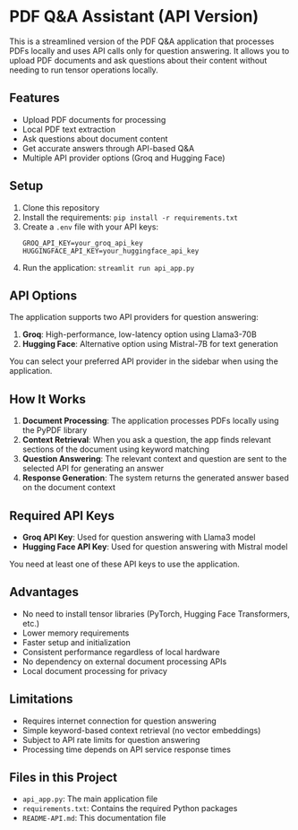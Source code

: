 # PDF Q&A Assistant (API Version)

This is a streamlined version of the PDF Q&A application that processes PDFs locally and uses API calls only for question answering. It allows you to upload PDF documents and ask questions about their content without needing to run tensor operations locally.

## Features

- Upload PDF documents for processing
- Local PDF text extraction
- Ask questions about document content
- Get accurate answers through API-based Q&A
- Multiple API provider options (Groq and Hugging Face)

## Setup

1. Clone this repository
2. Install the requirements: `pip install -r requirements.txt`
3. Create a `.env` file with your API keys:
   ```
   GROQ_API_KEY=your_groq_api_key
   HUGGINGFACE_API_KEY=your_huggingface_api_key
   ```
4. Run the application: `streamlit run api_app.py`

## API Options

The application supports two API providers for question answering:

1. **Groq**: High-performance, low-latency option using Llama3-70B
2. **Hugging Face**: Alternative option using Mistral-7B for text generation

You can select your preferred API provider in the sidebar when using the application.

## How It Works

1. **Document Processing**: The application processes PDFs locally using the PyPDF library
2. **Context Retrieval**: When you ask a question, the app finds relevant sections of the document using keyword matching
3. **Question Answering**: The relevant context and question are sent to the selected API for generating an answer
4. **Response Generation**: The system returns the generated answer based on the document context

## Required API Keys

- **Groq API Key**: Used for question answering with Llama3 model
- **Hugging Face API Key**: Used for question answering with Mistral model

You need at least one of these API keys to use the application.

## Advantages

- No need to install tensor libraries (PyTorch, Hugging Face Transformers, etc.)
- Lower memory requirements
- Faster setup and initialization
- Consistent performance regardless of local hardware
- No dependency on external document processing APIs
- Local document processing for privacy

## Limitations

- Requires internet connection for question answering
- Simple keyword-based context retrieval (no vector embeddings)
- Subject to API rate limits for question answering
- Processing time depends on API service response times

## Files in this Project

- `api_app.py`: The main application file
- `requirements.txt`: Contains the required Python packages
- `README-API.md`: This documentation file 